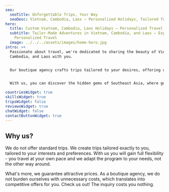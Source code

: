 ```yaml
---
seo:
  seoTitle: Unforgettable Trips, Your Way
  seoDesc: Vietnam, Cambodia, Laos – Personalized Holidays, Tailored for You.
hero:
  title: Custom Vietnam, Cambodia, Laos Holidays – Personalized Travel Experiences
  subtitle: Tailor-Made Adventures in Vietnam, Cambodia, and Laos – Experience
    Personalized Travel
  image: ../../../assets/images/home-hero.jpg
intro: >+
  Passionate about travel, we're dedicated to sharing the beauty of Vietnam,
  Cambodia, and Laos with you. 


  Our boutique agency crafts trips tailored to your desires, offering unique experiences beyond typical travel options.


  With us, you can discover the hidden gems of Southeast Asia, where genuine culture and memorable adventures come alive.

countriesWidget: true
skillsWidget: true
tripsWidget: false
reviewsWidget: true
chatWidget: false
contactButtonWidget: true
---
```


## Why us?

We do not offer standard trips. We create trips tailored exactly to you, tailored to your interests and preferences. With us you will gain full flexibility - you travel at your own pace and we adapt the program to your needs, not the other way around.

What's more, we guarantee attractive prices. As a boutique agency, we do not burden ourselves with unnecessary costs, which translates into competitive offers for you. Check us out! The inquiry costs you nothing.
